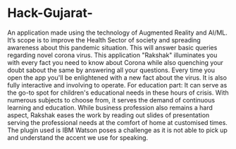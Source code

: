 # Hack-Gujarat-
An application made using the technology of Augmented Reality and AI/ML. It’s scope is to improve the Health Sector of 
society and spreading awareness about this pandemic situation. This will answer basic queries regarding novel corona virus.
This application "Rakshak" illuminates you with every fact you need to know about Corona while also quenching your doubt sabout the same by answering all your questions. Every time you open the app you'll be enlightened with a new fact about the virus. It is also fully interactive and involving to operate.
For education part:
It can serve as the go-to spot for children's educational needs in these hours of crisis.
With numerous subjects to choose from, it serves the demand of continuous learning and education.
While business profession also remains a hard  aspect, Rakshak eases the work by reading out slides of presentation serving the professional needs at the comfort of home at customised times.
The plugin used is IBM Watson poses a challenge as it is not able to pick up and understand the accent we use for speaking.

